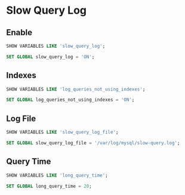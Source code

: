 # Slow Query Log

## Enable

```sql
SHOW VARIABLES LIKE 'slow_query_log';
```

```sql
SET GLOBAL slow_query_log = 'ON';
```

## Indexes

```sql
SHOW VARIABLES LIKE 'log_queries_not_using_indexes';
```

```sql
SET GLOBAL log_queries_not_using_indexes = 'ON';
```

## Log File

```sql
SHOW VARIABLES LIKE 'slow_query_log_file';
```

```sql
SET GLOBAL slow_query_log_file = '/var/log/mysql/slow-query.log';
```

## Query Time

```sql
SHOW VARIABLES LIKE 'long_query_time';
```

```sql
SET GLOBAL long_query_time = 20;
```
